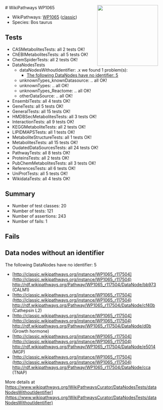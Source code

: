 <img style="float: right; width: 200px" src="https://upload.wikimedia.org/wikipedia/commons/thumb/8/83/Wplogo_with_text_500.png/640px-Wplogo_with_text_500.png" />
# WikiPathways WP1065

* WikiPathways: [WP1065](https://wikipathways.org/pathways/WP1065) ([classic](https://classic.wikipathways.org/instance/WP1065))
* Species: Bos taurus
## Tests
* CASMetabolitesTests: all 2 tests OK!
* ChEBIMetabolitesTests: all 5 tests OK!
* ChemSpiderTests: all 2 tests OK!
* DataNodesTests
    * dataNodesWithoutIdentifier: .x we found 1 problem(s):
        * [The following DataNodes have no identifier: 5](#d2d32fa4)
    * unknownTypes_knownDatasource: .. all OK!
    * unknownTypes: .. all OK!
    * unknownTypes_Reactome: .. all OK!
    * otherDataSource: .. all OK!
* EnsemblTests: all 4 tests OK!
* GeneTests: all 5 tests OK!
* GeneralTests: all 15 tests OK!
* HMDBSecMetabolitesTests: all 3 tests OK!
* InteractionTests: all 9 tests OK!
* KEGGMetaboliteTests: all 2 tests OK!
* LIPIDMAPSTests: all 1 tests OK!
* MetaboliteStructureTests: all 1 tests OK!
* MetabolitesTests: all 15 tests OK!
* OudatedDataSourcesTests: all 24 tests OK!
* PathwayTests: all 8 tests OK!
* ProteinsTests: all 2 tests OK!
* PubChemMetabolitesTests: all 3 tests OK!
* ReferencesTests: all 6 tests OK!
* UniProtTests: all 5 tests OK!
* WikidataTests: all 4 tests OK!


## Summary

* Number of test classes: 20
* Number of tests: 121
* Number of assertions: 243
* Number of fails: 1

## Fails

<a name="d2d32fa4" />

## Data nodes without an identifier

The following DataNodes have no identifier: 5

* [http://classic.wikipathways.org/instance/WP1065_r117504](http://classic.wikipathways.org/instance/WP1065_r117504) http://rdf.wikipathways.org/Pathway/WP1065_r117504/DataNode/bb973 (CALM1)
* [http://classic.wikipathways.org/instance/WP1065_r117504](http://classic.wikipathways.org/instance/WP1065_r117504) http://rdf.wikipathways.org/Pathway/WP1065_r117504/DataNode/cf40b (Cathepsin L2)
* [http://classic.wikipathways.org/instance/WP1065_r117504](http://classic.wikipathways.org/instance/WP1065_r117504) http://rdf.wikipathways.org/Pathway/WP1065_r117504/DataNode/d0b (Growth hormone)
* [http://classic.wikipathways.org/instance/WP1065_r117504](http://classic.wikipathways.org/instance/WP1065_r117504) http://rdf.wikipathways.org/Pathway/WP1065_r117504/DataNode/e5014 (MGP)
* [http://classic.wikipathways.org/instance/WP1065_r117504](http://classic.wikipathways.org/instance/WP1065_r117504) http://rdf.wikipathways.org/Pathway/WP1065_r117504/DataNode/cca (TNAP)


More details at [https://www.wikipathways.org/WikiPathwaysCurator/DataNodesTests/dataNodesWithoutIdentifier](https://www.wikipathways.org/WikiPathwaysCurator/DataNodesTests/dataNodesWithoutIdentifier)

